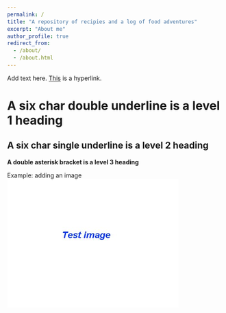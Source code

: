 ```yaml
---
permalink: /
title: "A repository of recipies and a log of food adventures"
excerpt: "About me"
author_profile: true
redirect_from: 
  - /about/
  - /about.html
---
```



Add text here. [This](https://kishanbellur.gitpages.io) is a hyperlink.

A six char double underline is a level 1 heading
======

A six char single underline is a level 2 heading
------

**A double asterisk bracket is a level 3 heading**


Example: adding an image
![Editing a markdown file for a talk](/images/Test_image.jpg)

